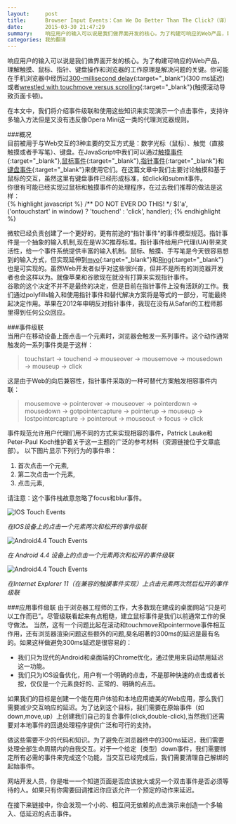 ```yaml
---
layout:     post
title:      Browser Input Events：Can We Do Better Than The Click?（译）
date:       2015-03-30 21:47:29
summary:    响应用户的输入可以说是我们做界面开发的核心。为了构建可响应的Web产品，理解触摸、鼠标、指针、键盘操作和浏览器的工作原理是解决问题的关键。你可能在手机浏览器中经历过300 ms的延迟或者通过触摸来滚动带来的不爽。在本文中，我们将介绍事件级联和使用这些知识来实现演示一个点击事件，支持许多输入方法但是又没有违反像Opera Mini这一类的代理浏览器规则。    
categories: 我的翻译
---
```


响应用户的输入可以说是我们做界面开发的核心。为了构建可响应的Web产品，理解触摸、鼠标、指针、键盘操作和浏览器的工作原理是解决问题的关键。你可能在手机浏览器中经历过[300-millisecond delay](http://ionicframework.com/blog/hybrid-apps-and-the-curse-of-the-300ms-delay/){:target="_blank"}(300 ms延迟)或者[wrestled with touchmove versus scrolling](https://docs.google.com/document/d/12k_LL_Ot9GjF8zGWP9eI_3IMbSizD72susba0frg44Y/){:target="_blank"}(触摸滚动导致页面卡顿)。  

在本文中，我们将介绍事件级联和使用这些知识来实现演示一个点击事件，支持许多输入方法但是又没有违反像Opera Mini这一类的代理浏览器规则。

###概况  
目前被用于与Web交互的3种主要的交互方式是：数字光标（鼠标）、触觉（直接触摸或者手写笔）、键盘。在JavaScript中我们可以通过[触摸事件](http://www.w3.org/TR/touch-events/){:target="_blank"},[鼠标事件](http://www.w3.org/TR/DOM-Level-2-Events/events.html#Events-eventgroupings-mouseevents){:target="_blank"},[指针事件](http://www.w3.org/TR/pointerevents/){:target="_blank"}和[键盘事件](http://www.w3.org/TR/2014/WD-DOM-Level-3-Events-20140925/#keys){:target="_blank"}来使用它们。在这篇文章中我们主要讨论触摸和基于鼠标的交互，虽然这里有键盘事件已经形成标准，如click和submit事件。  
你很有可能已经实现过鼠标和触摸事件的处理程序，在过去我们推荐的做法是这样：  
{% highlight javascript %}
/** DO NOT EVER DO THIS! */
$('a', ('ontouchstart' in window) ? 'touchend' : 'click', handler);
{% endhighlight %}

微软已经负责创建了一个更好的，更有前途的“指针事件”的事件模型规范。指针事件是一个抽象的输入机制,现在是W3C推荐标准。指针事件给用户代理(UA)带来灵活性，给一个事件系统提供丰富的输入机制。鼠标、触摸、手写笔是今天很容易想到的输入方式，但实现延伸到[myo](https://www.thalmic.com/en/myo/){:target="_blank"}和[Ring](http://logbar.jp/ring/en/){:target="_blank"}也是可实现的。虽然Web开发者似乎对这些很兴奋，但并不是所有的浏览器开发者也会这样以为。就像苹果和谷歌现在就没有打算来实现指针事件。  
谷歌的这个决定不并不是最终的决定，但是目前在指针事件上没有活跃的工作。我们通过polyfills输入和使用指针事件和替代解决方案将是等式的一部分，可能最终起决定作用。苹果在2012年申明反对指针事件，我现在没有从Safari的工程师那里得到任何公众回应。

###事件级联  
当用户在移动设备上面点击一个元素时，浏览器会触发一系列事件。这个动作通常触发的一系列事件类是于这样：  
 > touchstart → touchend → mouseover → mousemove → mousedown → mouseup → click

这是由于Web的向后兼容性，指针事件采取的一种可替代方案触发相容事件内联：   
 > mousemove → pointerover → mouseover → pointerdown → mousedown → gotpointercapture → pointerup → mouseup → lostpointercapture → pointerout → mouseout → focus → click

 事件规范允许用户代理们用不同的方式来实现相容的事件，Patrick Lauke和Peter-Paul Koch维护着关于这一主题的广泛的参考材料（资源链接位于文章底部）。
 以下图片显示下列行为的事件串：

  1. 首次点击一个元素,
  2. 第二次点击一个元素,
  3. 点击元素,

请注意：这个事件栈故意忽略了focus和blur事件。

![IOS Touch Events](http://tw93.github.io/images/01-ios-opt-small.png)  

*在IOS设备上的点击一个元素两次和松开的事件级联*



![Android4.4 Touch Events](http://tw93.github.io/images/02-android-opt-small.png)

*在 Android 4.4 设备上的点击一个元素两次和松开的事件级联*


![Android4.4 Touch Events](http://tw93.github.io/images/03-pointer-opt-small.png) 
 
*在Internet Explorer 11（在兼容的触摸事件实现）上点击元素两次然后松开的事件级联*

###应用事件级联
由于浏览器工程师的工作，大多数现在建成的桌面网站“只是可以工作而已”。尽管级联看起来有点粗糙，建立鼠标事件是我们以前通常工作的保守做法。
当然，这有一个问题比起在滚动和touchmove和pointermove事件相互作用，还有浏览器渲染问题这些额外的问题,臭名昭著的300ms的延迟是最有名的。如果这样做避免300ms延迟是很容易的：
 
 - 我们只为现代的Android和桌面端的Chrome优化，通过使用<meta name="viewport" content="width=device-width">来启动禁用延迟这一功能。
 - 我们只为IOS设备优化，用户有一个明确的点击，不是那种快速的点击或者长按，仅仅是一个元素良好的、正常的、明确的点击。

如果我们的目标是创建一个能在用户体验和本地应用媲美的Web应用，那么我们需要减少交互响应的延迟。为了达到这个目标，我们需要在原始事件（如down,move,up）上创建我们自己的复合事件(click,double-click),当然我们还需要对本地事件的回退处理程序提供广泛和可行的支持。

做这些需要不少的代码和知识。为了避免在浏览器终中的300ms延迟，我们需要处理全部生命周期内的自我交互。对于一个给定｛类型｝down事件，我们需要绑定所有必需的事件来完成这个功能，当交互已经完成后，我们需要清理自己解绑的起始事件。

网站开发人员，你是唯一一个知道页面是否应该放大或另一个双击事件是否必须等待的人。如果只有你需要回调推迟你应该允许一个预定的动作来延迟。

在接下来链接中，你会发现一个小的、相互间无依赖的点击演示来创造一个多输入、低延迟的点击事件。